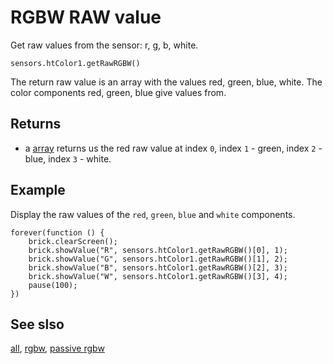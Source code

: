 # RGBW RAW value

Get raw values from the sensor: r, g, b, white.

```sig
sensors.htColor1.getRawRGBW()
```

The return raw value is an array with the values red, green, blue, white. The color components red, green, blue give values from.

## Returns

* a [array](/types/array) returns us the red raw value at index `0`, index `1` - green, index `2` - blue, index `3` - white.

## Example

Display the raw values of the ``red``, ``green``, ``blue`` and ``white`` components.

```blocks
forever(function () {
    brick.clearScreen();
    brick.showValue("R", sensors.htColor1.getRawRGBW()[0], 1);
    brick.showValue("G", sensors.htColor1.getRawRGBW()[1], 2);
    brick.showValue("B", sensors.htColor1.getRawRGBW()[2], 3);
    brick.showValue("W", sensors.htColor1.getRawRGBW()[3], 4);
    pause(100);
})
```

## See slso

[all](/docs/reference/sensors/ht-color-sensor-v2/all),
[rgbw](/docs/reference/sensors/ht-color-sensor-v2/color),
[passive rgbw](/docs/reference/sensors/ht-color-sensor-v2/passive-rgbw)
